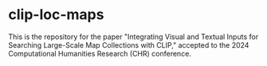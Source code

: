 # clip-loc-maps
This is the repository for the paper "Integrating Visual and Textual Inputs for Searching Large-Scale Map Collections with CLIP," accepted to the 2024 Computational Humanities Research (CHR) conference.
